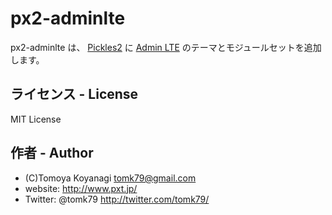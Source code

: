 px2-adminlte
=========

px2-adminlte は、 [Pickles2](http://pickles2.pxt.jp/) に [Admin LTE](https://almsaeedstudio.com/) のテーマとモジュールセットを追加します。



## ライセンス - License

MIT License


## 作者 - Author

- (C)Tomoya Koyanagi <tomk79@gmail.com>
- website: <http://www.pxt.jp/>
- Twitter: @tomk79 <http://twitter.com/tomk79/>


